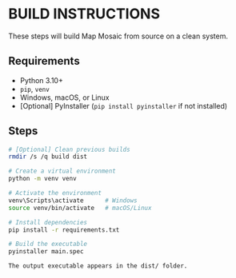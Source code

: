 # BUILD INSTRUCTIONS

These steps will build Map Mosaic from source on a clean system.

## Requirements
- Python 3.10+
- `pip`, `venv`
- Windows, macOS, or Linux
- [Optional] PyInstaller (`pip install pyinstaller` if not installed)

## Steps

```bash
# [Optional] Clean previous builds
rmdir /s /q build dist

# Create a virtual environment
python -m venv venv

# Activate the environment
venv\Scripts\activate      # Windows
source venv/bin/activate   # macOS/Linux

# Install dependencies
pip install -r requirements.txt

# Build the executable
pyinstaller main.spec

The output executable appears in the dist/ folder.
```